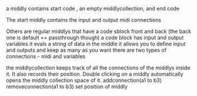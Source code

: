 a middly contains start code , an empty middlycollection, and end code

The start middly contains the input and output midi connections

Others are regular middlys that have a code sblock front and back (the back one is default == passthrough though)
a code block has input and output variables
it evals a string of data in the middle
it allows you to define input and outputs and keep as many as you want
there are two types of connections - midi and variables

the middlycollection keeps track of all the connections of the middlys inside it. It also records their position. 
Double clicking on a middly automatically opens the middly collection space of it.
addconnection(a1 to b3)
removeconnection(a1 to b3)
set position of middly
